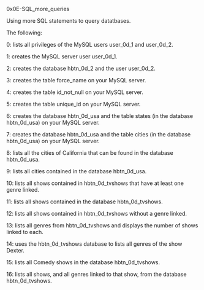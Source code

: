 0x0E-SQL_more_queries

Using more SQL statements to query datatbases.


The following:

0: lists all privileges of the MySQL users user_0d_1 and user_0d_2.

1: creates the MySQL server user user_0d_1.

2: creates the database hbtn_0d_2 and the user user_0d_2.

3: creates the table force_name on your MySQL server.

4: creates the table id_not_null on your MySQL server.

5: creates the table unique_id on your MySQL server.

6: creates the database hbtn_0d_usa and the table states (in the database
hbtn_0d_usa) on your MySQL server.

7: creates the database hbtn_0d_usa and the table cities (in the database
hbtn_0d_usa) on your MySQL server.

8: lists all the cities of California that can be found in the database
hbtn_0d_usa.

9: lists all cities contained in the database hbtn_0d_usa.

10: lists all shows contained in hbtn_0d_tvshows that have at least one genre
linked.

11: lists all shows contained in the database hbtn_0d_tvshows.

12: lists all shows contained in hbtn_0d_tvshows without a genre linked.

13: lists all genres from hbtn_0d_tvshows and displays the number of shows
linked to each.

14: uses the hbtn_0d_tvshows database to lists all genres of the show Dexter.

15: lists all Comedy shows in the database hbtn_0d_tvshows.

16: lists all shows, and all genres linked to that show, from the database
hbtn_0d_tvshows.
